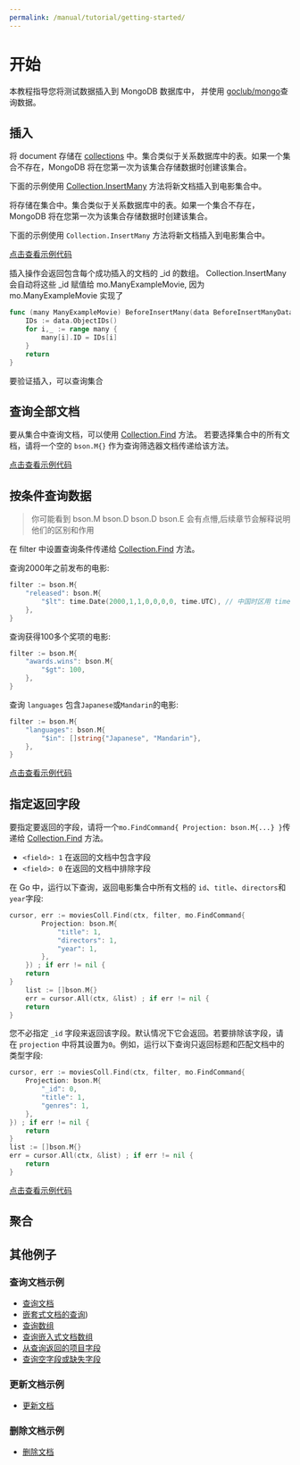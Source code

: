 ```yaml
---
permalink: /manual/tutorial/getting-started/
---
```


# 开始

本教程指导您将测试数据插入到 MongoDB 数据库中，
并使用 [goclub/mongo](https://github.com/goclub/mongo)查询数据。

## 插入

将 document 存储在 [collections](/manual/core/databases-and-collections/) 中。集合类似于关系数据库中的表。如果一个集合不存在，MongoDB 将在您第一次为该集合存储数据时创建该集合。

下面的示例使用 [Collection.InsertMany](https://pkg.go.dev/github.com/goclub/mongo#Collection.InsertMany) 方法将新文档插入到电影集合中。

将存储在集合中。集合类似于关系数据库中的表。如果一个集合不存在，MongoDB 将在您第一次为该集合存储数据时创建该集合。

下面的示例使用 `Collection.InsertMany` 方法将新文档插入到电影集合中。

[点击查看示例代码](./getting-started-insert_test.go)


插入操作会返回包含每个成功插入的文档的 _id 的数组。 Collection.InsertMany 会自动将这些 _id 赋值给 mo.ManyExampleMovie,
因为 mo.ManyExampleMovie 实现了

```go
func (many ManyExampleMovie) BeforeInsertMany(data BeforeInsertManyData) (err error) {
	IDs := data.ObjectIDs()
	for i,_ := range many {
		many[i].ID = IDs[i]
	}
	return
}
```

要验证插入，可以查询集合

## 查询全部文档

要从集合中查询文档，可以使用  [Collection.Find](https://pkg.go.dev/github.com/goclub/mongo#Collection.Find)  方法。
若要选择集合中的所有文档，请将一个空的 `bson.M{}` 作为查询筛选器文档传递给该方法。

[点击查看示例代码](./getting-started-find_test.go)

## 按条件查询数据

> 你可能看到 bson.M bson.D bson.D bson.E 会有点懵,后续章节会解释说明他们的区别和作用

在 filter 中设置查询条件传递给 [Collection.Find](https://pkg.go.dev/github.com/goclub/mongo#Collection.Find) 方法。

查询2000年之前发布的电影:

```go
filter := bson.M{
    "released": bson.M{
        "$lt": time.Date(2000,1,1,0,0,0,0, time.UTC), // 中国时区用 time.FixedZone("CST", 8*3600) 代替 time.UTC
    },
}
```
查询获得100多个奖项的电影:

```go
filter := bson.M{
    "awards.wins": bson.M{
        "$gt": 100,
    },
}
```

查询 `languages` 包含`Japanese`或`Mandarin`的电影:

```go
filter := bson.M{
    "languages": bson.M{
        "$in": []string{"Japanese", "Mandarin"},
    },
}
```

[点击查看示例代码](./getting-started-filter-data_test.go)

## 指定返回字段

要指定要返回的字段，请将一个`mo.FindCommand{ Projection: bson.M{...} }`传递给 [Collection.Find](https://pkg.go.dev/github.com/goclub/mongo#Collection.Find) 方法。

- `<field>: 1` 在返回的文档中包含字段
- `<field>: 0` 在返回的文档中排除字段

在 Go 中，运行以下查询，返回电影集合中所有文档的 `id`、`title`、`directors`和`year`字段:

```go
cursor, err := moviesColl.Find(ctx, filter, mo.FindCommand{
        Projection: bson.M{
            "title": 1,
            "directors": 1,
            "year": 1,
        },
    }) ; if err != nil {
    return
}
    list := []bson.M{}
    err = cursor.All(ctx, &list) ; if err != nil {
    return
}
```

您不必指定 `_id` 字段来返回该字段。默认情况下它会返回。若要排除该字段，请在 `projection` 中将其设置为`0`。例如，运行以下查询只返回标题和匹配文档中的类型字段:

```go
cursor, err := moviesColl.Find(ctx, filter, mo.FindCommand{
    Projection: bson.M{
        "_id": 0,
        "title": 1,
        "genres": 1,
    },
}) ; if err != nil {
    return
}
list := []bson.M{}
err = cursor.All(ctx, &list) ; if err != nil {
    return
}
```

[点击查看示例代码](./getting-started-projection_test.go)

## 聚合



## 其他例子

### 查询文档示例

- [查询文档](/manual/tutorial/query-documents/)
- [嵌套式文档的查询](/manual/tutorial/query-embedded-documents/))
- [查询数组](/manual/tutorial/query-arrays/)
- [查询嵌入式文档数组](/manual/tutorial/query-array-of-documents/)
- [从查询返回的项目字段](/manual/tutorial/project-fields-from-query-results/)
- [查询空字段或缺失字段](/manual/tutorial/query-for-null-fields/)

### 更新文档示例

- [更新文档](/manual/tutorial/update-documents/)

### 删除文档示例
- [删除文档](/manual/tutorial/remove-documents/)

